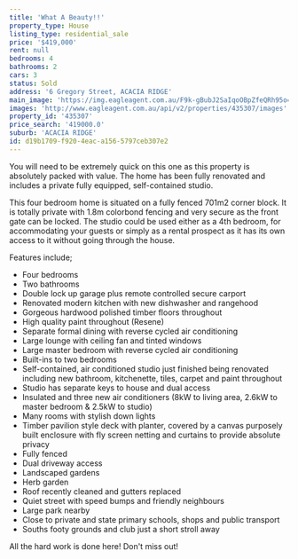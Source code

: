 ```yaml
---
title: 'What A Beauty!!'
property_type: House
listing_type: residential_sale
price: '$419,000'
rent: null
bedrooms: 4
bathrooms: 2
cars: 3
status: Sold
address: '6 Gregory Street, ACACIA RIDGE'
main_image: 'https://img.eagleagent.com.au/F9k-gBubJ2SaIqoOBpZfeQRh95o=/1280x854/smart/https://s3-us-west-2.amazonaws.com/eagleagent-orig/images/6823030/117608907-image-M.jpg'
images: 'http://www.eagleagent.com.au/api/v2/properties/435307/images'
property_id: '435307'
price_search: '419000.0'
suburb: 'ACACIA RIDGE'
id: d19b1709-f920-4eac-a156-5797ceb307e2
---
```

You will need to be extremely quick on this one as this property is absolutely packed with value. The home has been fully renovated and includes a private fully equipped, self-contained studio.

This four bedroom home is situated on a fully fenced 701m2 corner block. It is totally private with 1.8m colorbond fencing and very secure as the front gate can be locked. The studio could be used either as a 4th bedroom, for accommodating your guests or simply as a rental prospect as it has its own access to it without going through the house.

Features include;

*  Four bedrooms
*  Two bathrooms
*  Double lock up garage plus remote controlled secure carport
*  Renovated modern kitchen with new dishwasher and rangehood
*  Gorgeous hardwood polished timber floors throughout
*  High quality paint throughout (Resene)
*  Separate formal dining with reverse cycled air conditioning
*  Large lounge with ceiling fan and tinted windows
*  Large master bedroom with reverse cycled air conditioning
*  Built-ins to two bedrooms
*  Self-contained, air conditioned studio just finished being renovated including new bathroom, kitchenette, tiles, carpet and paint throughout
*  Studio has separate keys to house and dual access
*  Insulated and three new air conditioners (8kW to living area, 2.6kW to master bedroom & 2.5kW to studio)
*  Many rooms with stylish down lights
*  Timber pavilion style deck with planter, covered by a canvas purposely built enclosure with fly screen netting and curtains to provide absolute privacy
*  Fully fenced
*  Dual driveway access
*  Landscaped gardens
*  Herb garden
*  Roof recently cleaned and gutters replaced
*  Quiet street with speed bumps and friendly neighbours
*  Large park nearby
*  Close to private and state primary schools, shops and public transport
*  Souths footy grounds and club just a short stroll away

All the hard work is done here! Don't miss out!